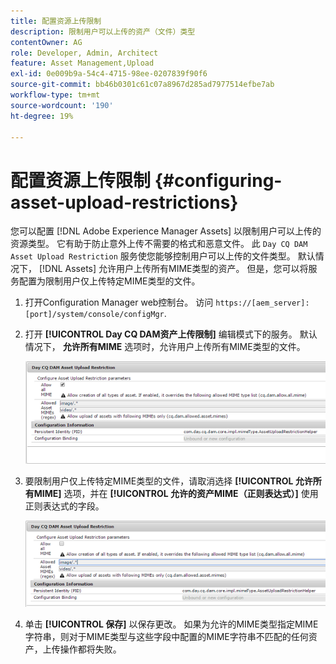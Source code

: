 ```yaml
---
title: 配置资源上传限制
description: 限制用户可以上传的资产（文件）类型
contentOwner: AG
role: Developer, Admin, Architect
feature: Asset Management,Upload
exl-id: 0e009b9a-54c4-4715-98ee-0207839f90f6
source-git-commit: bb46b0301c61c07a8967d285ad7977514efbe7ab
workflow-type: tm+mt
source-wordcount: '190'
ht-degree: 19%

---
```


# 配置资源上传限制 {#configuring-asset-upload-restrictions}

您可以配置 [!DNL Adobe Experience Manager Assets] 以限制用户可以上传的资源类型。 它有助于防止意外上传不需要的格式和恶意文件。 此 `Day CQ DAM Asset Upload Restriction` 服务使您能够控制用户可以上传的文件类型。 默认情况下， [!DNL Assets] 允许用户上传所有MIME类型的资产。 但是，您可以将服务配置为限制用户仅上传特定MIME类型的文件。

1. 打开Configuration Manager web控制台。 访问 `https://[aem_server]:[port]/system/console/configMgr`.
1. 打开 **[!UICONTROL Day CQ DAM资产上传限制]** 编辑模式下的服务。 默认情况下， **允许所有MIME** 选项时，允许用户上传所有MIME类型的文件。

   ![chlimage_1-378](assets/chlimage_1-378.png)

1. 要限制用户仅上传特定MIME类型的文件，请取消选择 **[!UICONTROL 允许所有MIME]** 选项，并在 **[!UICONTROL 允许的资产MIME（正则表达式）]** 使用正则表达式的字段。

   ![chlimage_1-379](assets/chlimage_1-379.png)

1. 单击 **[!UICONTROL 保存]** 以保存更改。 如果为允许的MIME类型指定MIME字符串，则对于MIME类型与这些字段中配置的MIME字符串不匹配的任何资产，上传操作都将失败。
